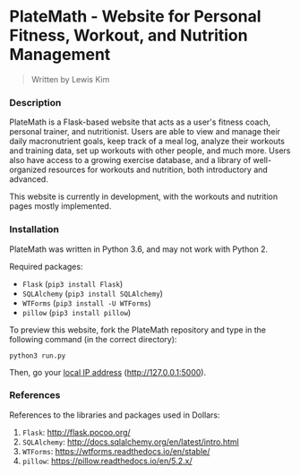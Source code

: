 # PlateMath - Website for Personal Fitness, Workout, and Nutrition Management
> Written by Lewis Kim

### Description

PlateMath is a Flask-based website that acts as a user's fitness coach, personal trainer, and nutritionist. Users are able to view and manage their daily macronutrient goals, keep track of a meal log, analyze their workouts and training data, set up workouts with other people, and much more. Users also have access to a growing exercise database, and a library of well-organized resources for workouts and nutrition, both introductory and advanced.

This website is currently in development, with the workouts and nutrition pages mostly implemented.

### Installation

PlateMath was written in Python 3.6, and may not work with Python 2.

Required packages:
- ``Flask`` (``pip3 install Flask``)
- ``SQLAlchemy`` (``pip3 install SQLAlchemy``)
- ``WTForms`` (``pip3 install -U WTForms``)
- ``pillow`` (``pip3 install pillow``)

To preview this website, fork the PlateMath repository and type in the following command (in the correct directory):

```
python3 run.py
```

Then, go your [local IP address](http://127.0.0.1:5000) (http://127.0.0.1:5000).

### References

References to the libraries and packages used in Dollars:

1) ``Flask``: http://flask.pocoo.org/
2) ``SQLAlchemy``: http://docs.sqlalchemy.org/en/latest/intro.html
3) ``WTForms``: https://wtforms.readthedocs.io/en/stable/
4) ``pillow``: https://pillow.readthedocs.io/en/5.2.x/
